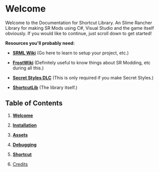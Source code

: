 # Welcome

Welcome to the Documentation for Shortcut Library. An Slime Rancher Library for making SR Mods using C#, Visual Studio and the game itself obviously. If you would like to continue, just scroll down to get started!

**Resources you'll probably need:**

- **[SRML Wiki]()** (Go here to learn to setup your project, etc.)

- **[FrostWiki]()** (Definitely useful to know things about SR Modding, etc during all this.)

- **[Secret Styles DLC]()** (This is only required if you make Secret Styles.)

- **[ShortcutLib]()** (The library itself.)

## Table of Contents

1. **[Welcome]()**

2. **[Installation]()**

3. **[Assets]()**

4. **[Debugging]()**

5. **[Shortcut]()**

6. [Credits]()